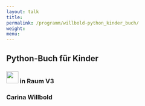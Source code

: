 ```yaml
---
layout: talk
title:
permalink: /programm/willbold-python_kinder_buch/
weight: 
menu:
---
```

## Python-Buch&nbsp;für&nbsp;Kinder

### <img height = "32" src="../../images/lightning.svg">  in Raum V3

### Carina&nbsp;Willbold

